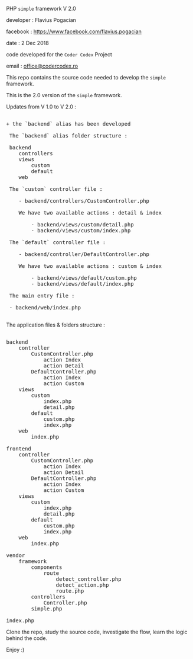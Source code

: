 PHP `simple` framework V 2.0

developer : Flavius Pogacian

facebook : https://www.facebook.com/flavius.pogacian

date : 2 Dec 2018

code developed for the `Coder Codex` Project

email : office@codercodex.ro

This repo contains the source code needed to develop the `simple` framework.

This is the 2.0 version of the `simple` framework.

Updates from  V 1.0 to V 2.0 :

<pre>

+ the `backend` alias has been developed

 The `backend` alias folder structure :
 
 backend
    controllers
    views
        custom
        default
    web

 The `custom` controller file : 

    - backend/controllers/CustomController.php
 
    We have two available actions : detail & index
 
        - backend/views/custom/detail.php
        - backend/views/custom/index.php
 
 The `default` controller file :
  
    - backend/controller/DefaultController.php
 
    We have two available actions : custom & index
 
        - backend/views/default/custom.php
        - backend/views/default/index.php
 
 The main entry file :
 
 - backend/web/index.php

</pre>

The application files & folders structure :

<pre>

backend
    controller
        CustomController.php
            action Index
            action Detail    
        DefaultController.php
            action Index
            action Custom
    views
        custom
            index.php
            detail.php
        default
            custom.php
            index.php
    web
        index.php

frontend
    controller
        CustomController.php
            action Index
            action Detail    
        DefaultController.php
            action Index
            action Custom
    views
        custom
            index.php
            detail.php    
        default
            custom.php
            index.php
    web
        index.php

vendor
    framework
        components
            route
                detect_controller.php
                detect_action.php
                route.php
        controllers
            Controller.php
        simple.php
        
index.php
</pre>

Clone the repo, study the source code, investigate the flow, learn the logic behind the code.

Enjoy :)